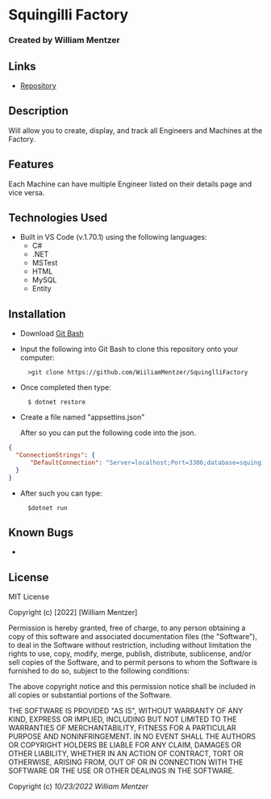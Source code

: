 # Squingilli Factory

### Created by William Mentzer

## Links

* [Repository](https://github.com/WiiliamMentzer/SquinglliFactory)

## Description
  Will allow you to create, display, and track all Engineers and Machines at the Factory.


## Features
  Each Machine can have multiple Engineer listed on their details page and vice versa.

## Technologies Used

* Built in VS Code (v.1.70.1) using the following languages:
	* C#
	* .NET
	* MSTest
  * HTML
  * MySQL
  * Entity

## Installation

* Download [Git Bash](https://git-scm.com/downloads)
* Input the following into Git Bash to clone this repository onto your computer:

		>git clone https://github.com/WiiliamMentzer/SquinglliFactory

* Once completed then type:

		$ dotnet restore

* Create a file named "appsettins.json"

  After so you can put the following code into the json.

```json
{
  "ConnectionStrings": {
      "DefaultConnection": "Server=localhost;Port=3306;database=squingilli_factory;uid=root;pwd=YOUR_PASSWORD;"
  }
}
```

* After such you can type:

		$dotnet run



## Known Bugs

* 

## License

MIT License

Copyright (c) [2022] [William Mentzer]

Permission is hereby granted, free of charge, to any person obtaining a copy
of this software and associated documentation files (the "Software"), to deal
in the Software without restriction, including without limitation the rights
to use, copy, modify, merge, publish, distribute, sublicense, and/or sell
copies of the Software, and to permit persons to whom the Software is
furnished to do so, subject to the following conditions:

The above copyright notice and this permission notice shall be included in all
copies or substantial portions of the Software.

THE SOFTWARE IS PROVIDED "AS IS", WITHOUT WARRANTY OF ANY KIND, EXPRESS OR
IMPLIED, INCLUDING BUT NOT LIMITED TO THE WARRANTIES OF MERCHANTABILITY,
FITNESS FOR A PARTICULAR PURPOSE AND NONINFRINGEMENT. IN NO EVENT SHALL THE
AUTHORS OR COPYRIGHT HOLDERS BE LIABLE FOR ANY CLAIM, DAMAGES OR OTHER
LIABILITY, WHETHER IN AN ACTION OF CONTRACT, TORT OR OTHERWISE, ARISING FROM,
OUT OF OR IN CONNECTION WITH THE SOFTWARE OR THE USE OR OTHER DEALINGS IN THE
SOFTWARE.

Copyright (c) _10/23/2022_ _William Mentzer_
